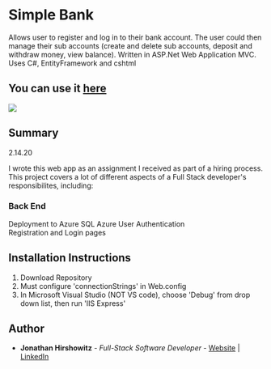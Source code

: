 # Simple Bank

Allows user to register and log in to their bank account. The user could then manage their sub accounts (create and delete sub accounts, deposit and withdraw money, view balance). Written in ASP.Net Web Application MVC. Uses C#, EntityFramework and cshtml

## You can use it [here](https://ywsimplebank.azurewebsites.net/)

<image src="assets/simple_bank_snapshot.png">

## Summary
2.14.20

I wrote this web app as an assignment I received as part of a hiring process.
This project covers a lot of different aspects of a Full Stack developer's responsibilites, including:

### Back End
Deployment to Azure
SQL Azure
User Authentication  
Registration and Login pages  

##  Installation Instructions

1. Download Repository
2. Must configure 'connectionStrings' in Web.config
2. In Microsoft Visual Studio (NOT VS code), choose 'Debug' from drop down list, then run 'IIS Express'

## Author

* **Jonathan Hirshowitz** - *Full-Stack Software Developer* - [Website](https://jonathan-hirshowitz-portfolio.firebaseapp.com/) | [LinkedIn](https://www.linkedin.com/in/jonathan-hirshowitz/)
